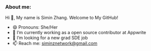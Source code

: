 ### About me:
Hi 👋, My name is Simin Zhang. Welcome to My GitHub!
- 😄 Pronouns: She/Her
- 🔭 I’m currently working as a open source contributor at Appwrite
- 👯 I’m looking for a new grad SDE job
- 📫 Reach me: siminznetwork@gmail.com















<!--
**siminzhang/siminzhang** is a ✨ _special_ ✨ repository because its `README.md` (this file) appears on your GitHub profile.

Here are some ideas to get you started:

- 🔭 I’m currently working on ...
- 🌱 I’m currently learning ...
- 👯 I’m looking to collaborate on ...
- 🤔 I’m looking for help with ...
- 💬 Ask me about ...
- 📫 How to reach me: ...
- 😄 Pronouns: ...
- ⚡ Fun fact: ...
-->
